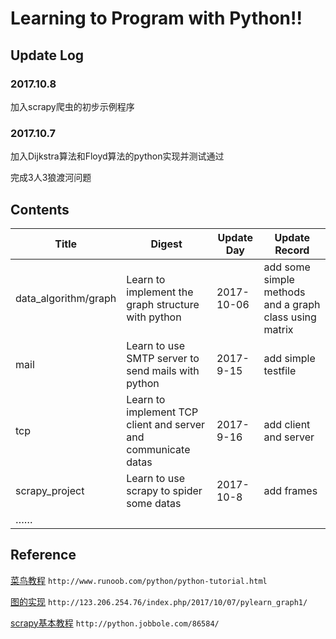 # Learning to Program with Python!!

## Update Log

### 2017.10.8

加入scrapy爬虫的初步示例程序

### 2017.10.7

加入Dijkstra算法和Floyd算法的python实现并测试通过

完成3人3狼渡河问题

## Contents

Title|Digest|Update Day|Update Record
|----|----|----|----|
data_algorithm/graph|Learn to implement the graph structure with python|2017-10-06|add some simple methods and a graph class using matrix
mail|Learn to use SMTP server to send mails with python|2017-9-15|add simple testfile
tcp|Learn to implement TCP client and server and communicate datas|2017-9-16|add client and server
scrapy_project|Learn to use scrapy to spider some datas|2017-10-8|add frames
……|


## Reference
[菜鸟教程](http://www.runoob.com/python/python-tutorial.html) `http://www.runoob.com/python/python-tutorial.html`

[图的实现](http://123.206.254.76/index.php/2017/10/07/pylearn_graph1/) `http://123.206.254.76/index.php/2017/10/07/pylearn_graph1/`

[scrapy基本教程](http://python.jobbole.com/86584/)
`http://python.jobbole.com/86584/`